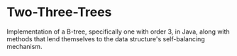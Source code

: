 # Two-Three-Trees
Implementation of a B-tree, specifically one with order 3, in Java, along with methods that lend themselves to the data structure's self-balancing mechanism.
